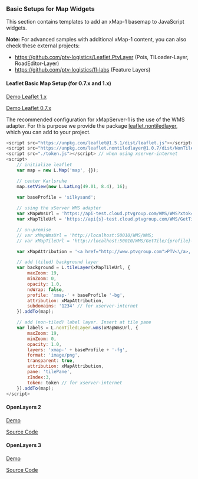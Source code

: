 ### Basic Setups for Map Widgets

This section contains templates to add an xMap-1 basemap to JavaScript widgets. 

**Note:** For advanced samples with additional xMap-1 content, you can also check these external projects:

* https://github.com/ptv-logistics/Leaflet.PtvLayer (Pois, TILoader-Layer, RoadEditor-Layer)
* https://github.com/ptv-logistics/fl-labs (Feature Layers)

#### Leaflet Basic Map Setup (for 0.7.x and 1.x)

[Demo Leaflet 1.x](https://ptv-logistics.github.io/xserverjs/boilerplate/xmap-1/Leaflet.1.0.html)

[Demo Leaflet 0.7.x](https://ptv-logistics.github.io/xserverjs/boilerplate/xmap-1/Leaflet.0.7.html)

The recommended configuration for xMapServer-1 is the use of the WMS adapter. For this purpose we provide the package [leaflet.nontiledlayer](https://www.npmjs.com/package/leaflet.nontiledlayer), which you can add to your project.

```javascript
<script src="https://unpkg.com/leaflet@1.5.1/dist/leaflet.js"></script>
<script src="https://unpkg.com/leaflet.nontiledlayer@1.0.7/dist/NonTiledLayer.js"></script>
<script src="./token.js"></script> // when using xserver-internet
<script>
    // initialize leaflet
    var map = new L.Map('map', {});

    // center Karlsruhe
    map.setView(new L.LatLng(49.01, 8.4), 16);
    
    var baseProfile = 'silkysand';

    // using the xServer WMS adapter
    var xMapWmsUrl = 'https://api-test.cloud.ptvgroup.com/WMS/WMS?xtok={token}';
    var xMapTileUrl = 'https://api{s}-test.cloud.ptvgroup.com/WMS/GetTile/{profile}/{x}/{y}/{z}.png';

    // on-premise
    // var xMapWmsUrl = 'http://localhost:50010/WMS/WMS;
    // var xMapTileUrl = 'http://localhost:50010/WMS/GetTile/{profile}-bg/{x}/{y}/{z}.png';

    var xMapAttribution = '<a href="http://www.ptvgroup.com">PTV<\/a>, HERE';

    // add (tiled) background layer
    var background = L.tileLayer(xMapTileUrl, {
        maxZoom: 19,
        minZoom: 0,
        opacity: 1.0,
        noWrap: false,
        profile: 'xmap-' + baseProfile '-bg',
        attribution: xMapAttribution,
        subdomains: '1234' // for xserver-internet
    }).addTo(map);

    // add (non-tiled) label layer. Insert at tile pane
    var labels = L.nonTiledLayer.wms(xMapWmsUrl, {
        maxZoom: 19,
        minZoom: 0,
        opacity: 1.0,
        layers: 'xmap-' + baseProfile + '-fg',
        format: 'image/png',
        transparent: true,
        attribution: xMapAttribution,
        pane: 'tilePane',
        zIndex:3,
        token: token // for xserver-internet
    }).addTo(map);
</script>
```

#### OpenLayers 2

[Demo](https://ptv-logistics.github.io/xserverjs/boilerplate/xmap-1/OpenLayers2.html)

[Source Code](https://github.com/ptv-logistics/xserverjs/blob/master/boilerplate/xmap-1/OpenLayers2.html)

#### OpenLayers 3

[Demo](https://ptv-logistics.github.io/xserverjs/boilerplate/xmap-1/OpenLayers3.html)

[Source Code](https://github.com/ptv-logistics/xserverjs/blob/master/boilerplate/xmap-1/OpenLayers3.html)
